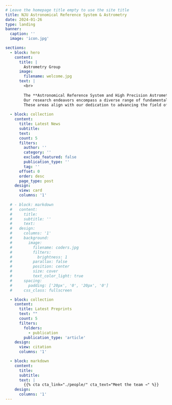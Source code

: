 ```yaml
---
# Leave the homepage title empty to use the site title
title: NJU Astronomical Reference System & Astrometry
date: 2024-01-26
type: landing
banner:
  caption: ''
  image: 'icon.jpg'

sections:
  - block: hero
    content:
      title: |
        Astrometry Group
      image:
        filename: welcome.jpg
      text: |
        <br>
        
        The **Astronomical Reference System and High Precision Astrometry** Research Group operates within the esteemed School of Astronomy and Space Science (formerly known as Department of Astronomy) at Nanjing University, which has a rich history dating back to its founding in 1952.
        Our research endeavors encompass a diverse range of fundamental astronomy topics, including the precise development and maintenance of astronomical reference systems, investigations into Earth's rotational dynamics, and the exploration of the Galactic dynamics and kinematics. 
        These areas align with our dedication to advancing the field of astrometry and contributing to our understanding of the universe.
  
  - block: collection
    content:
      title: Latest News
      subtitle:
      text:
      count: 5
      filters:
        author: ''
        category: ''
        exclude_featured: false
        publication_type: ''
        tag: ''
      offset: 0
      order: desc
      page_type: post
    design:
      view: card
      columns: '1'
  
  # - block: markdown
  #   content:
  #     title:
  #     subtitle: ''
  #     text:
  #   design:
  #     columns: '1'
  #     background:
  #       image: 
  #         filename: coders.jpg
  #         filters:
  #           brightness: 1
  #         parallax: false
  #         position: center
  #         size: cover
  #         text_color_light: true
  #     spacing:
  #       padding: ['20px', '0', '20px', '0']
  #     css_class: fullscreen

  - block: collection
    content:
      title: Latest Preprints
      text: ""
      count: 5
      filters:
        folders:
          - publication
        publication_type: 'article'
    design:
      view: citation
      columns: '1'

  - block: markdown
    content:
      title:
      subtitle:
      text: |
        {{% cta cta_link="./people/" cta_text="Meet the team →" %}}
    design:
      columns: '1'
---
```

